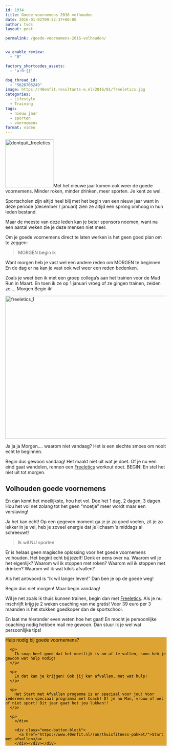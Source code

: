 ```yaml
---
id: 1034
title: Goede voornemens 2016 volhouden
date: 2016-01-02T09:32:37+00:00
author: tvds
layout: post

permalink: /goede-voornemens-2016-volhouden/


vw_enable_review:
  - "0"

factory_shortcodes_assets:
  - 'a:0:{}'

dsq_thread_id:
  - "5626706249"
image: https://40enfit.resultants-e.nl/2016/01/freeletics.jpg
categories:
  - Lifestyle
  - Training
tags:
  - nieuw jaar
  - sporten
  - voornemens
format: video
---
```

<img class="alignleft size-thumbnail wp-image-1038" src="https://40enfit.resultants-e.nl/2016/01/dontquit_freeletics-150x150.jpg" alt="dontquit_freeletics" width="150" height="150" srcset="https://40enfit.resultants-e.nl/2016/01/dontquit_freeletics-150x150.jpg 150w, https://40enfit.resultants-e.nl/2016/01/dontquit_freeletics-80x80.jpg 80w, https://40enfit.resultants-e.nl/2016/01/dontquit_freeletics.jpg 236w" sizes="(max-width: 150px) 100vw, 150px" />Met het nieuwe jaar komen ook weer de goede voornemens. Minder roken, minder drinken, meer sporten. Je kent ze wel.

Sportscholen zijn altijd heel blij met het begin van een nieuw jaar want in deze periode (december / januari) zien ze altijd een sprong omhoog in hun leden bestand.

Maar de meeste van deze leden kan je beter sponsors noemen, want na een aantal weken zie je deze mensen niet meer.<!--more-->

Om je goede voornemens direct te laten werken is het geen goed plan om te zeggen:

> MORGEN begin ik

Want morgen heb je vast wel een andere reden om MORGEN te beginnen. En de dag er na kan je vast ook wel weer een reden bedenken.

Zoals je weet ben ik met een groep collega&#8217;s aan het trainen voor de Mud Run in Maart. En toen ik ze op 1 januari vroeg of ze gingen trainen, zeiden ze&#8230;. Morgen Begin ik!

<img class="aligncenter wp-image-1041 size-full" src="https://40enfit.resultants-e.nl/2016/01/freeletics_1.jpg" alt="freeletics_1" width="1200" height="447" srcset="https://40enfit.resultants-e.nl/2016/01/freeletics_1.jpg 1200w, https://40enfit.resultants-e.nl/2016/01/freeletics_1-300x112.jpg 300w, https://40enfit.resultants-e.nl/2016/01/freeletics_1-1024x381.jpg 1024w" sizes="(max-width: 1200px) 100vw, 1200px" />

Ja ja ja Morgen&#8230;. waarom niet vandaag? Het is een slechte smoes om nooit echt te beginnen.

Begin dus gewoon vandaag! Het maakt niet uit wat je doet. Of je nu een eind gaat wandelen, rennen een <a href="https://www.freeletics.com/r/6595686" target="_blank">Freeletics</a> workout doet. BEGIN! En stel het niet uit tot morgen.

## Volhouden goede voornemens

En dan komt het moeilijkste, hou het vol. Doe het 1 dag, 2 dagen, 3 dagen. Hou het vol net zolang tot het geen &#8220;moetje&#8221; meer wordt maar een verslaving!

Ja het kan echt! Op een gegeven moment ga je je zo goed voelen, zit je zo lekker in je vel, heb je zoveel energie dat je lichaam &#8217;s middags al schreeuwt!

> Ik wil NU sporten

Er is helaas geen magische oplossing voor het goede voornemens volhouden. Het begint echt bij jezelf! Denk er eens over na. Waarom wil je het eigenlijk? Waarom wil ik stoppen met roken? Waarom wil ik stoppen met drinken? Waarom wil ik wat kilo&#8217;s afvallen?

Als het antwoord is &#8220;Ik wil langer leven!&#8221; Dan ben je op de goede weg!

Begin dus niet morgen! Maar begin vandaag!

Wil je net zoals ik thuis kunnen trainen, begin dan met <a href="https://www.freeletics.com/r/6595686" target="_blank">Freeletics</a>. Als je nu inschrijft krijg je 2 weken coaching van me gratis! Voor 39 euro per 3 maanden is het stukken goedkoper dan de sportschool.

En laat me hieronder even weten hoe het gaat! En mocht je persoonlijke coaching nodig hebben mail me gewoon. Dan stuur ik je wel wat persoonlijke tips!

<div class="omsc-biginfobox" style="color:#000000;background-color:#dda433;border-color:#dda433">
  <div class="omsc-inner">
    <div class="omsc-text-block omsc-text-dark">
      <div class="omsc-text-block-title">
        Hulp nodig bij goede voornemens?
      </div></p> 
      
      <p>
        Ik snap heel goed dat het moeilijk is om af te vallen, soms heb je gewoon wat hulp nodig!
      </p>
      
      <p>
        En dat kan je krijgen! Ook jij kan afvallen, met wat hulp!
      </p>
      
      <p>
        Het Start met Afvallen progamma is er speciaal voor jou! Voor iedereen een speciaal programma met Coach! Of je nu Man, vrouw of wel of niet sport! Dit jaar gaat het jou lukken!!
      </p>
      
      <p>
        </div>
        
        <div class="omsc-button-block">
          <a href="https://www.40enfit.nl/run/thuisfitness-pakket/">Start met afvallen</a>
        </div></div></div>